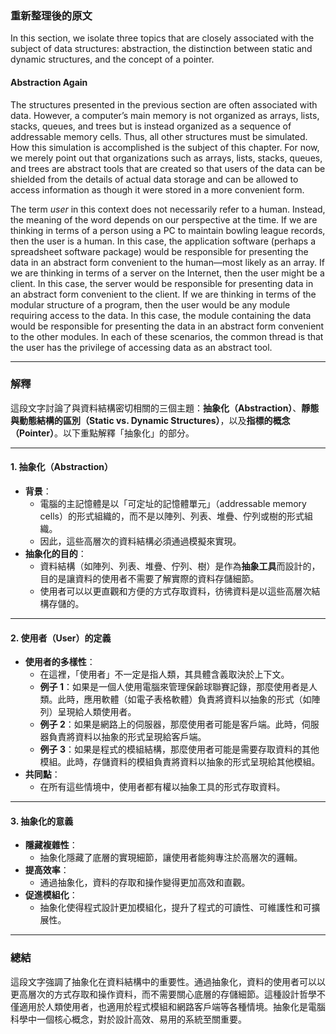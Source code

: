 ### 重新整理後的原文

In this section, we isolate three topics that are closely associated with the subject of data structures: abstraction, the distinction between static and dynamic structures, and the concept of a pointer.

#### Abstraction Again
The structures presented in the previous section are often associated with data. However, a computer’s main memory is not organized as arrays, lists, stacks, queues, and trees but is instead organized as a sequence of addressable memory cells. Thus, all other structures must be simulated. How this simulation is accomplished is the subject of this chapter. For now, we merely point out that organizations such as arrays, lists, stacks, queues, and trees are abstract tools that are created so that users of the data can be shielded from the details of actual data storage and can be allowed to access information as though it were stored in a more convenient form.

The term *user* in this context does not necessarily refer to a human. Instead, the meaning of the word depends on our perspective at the time. If we are thinking in terms of a person using a PC to maintain bowling league records, then the user is a human. In this case, the application software (perhaps a spreadsheet software package) would be responsible for presenting the data in an abstract form convenient to the human—most likely as an array. If we are thinking in terms of a server on the Internet, then the user might be a client. In this case, the server would be responsible for presenting data in an abstract form convenient to the client. If we are thinking in terms of the modular structure of a program, then the user would be any module requiring access to the data. In this case, the module containing the data would be responsible for presenting the data in an abstract form convenient to the other modules. In each of these scenarios, the common thread is that the user has the privilege of accessing data as an abstract tool.

---

### 解釋

這段文字討論了與資料結構密切相關的三個主題：**抽象化（Abstraction）**、**靜態與動態結構的區別（Static vs. Dynamic Structures）**，以及**指標的概念（Pointer）**。以下重點解釋「抽象化」的部分。

---

#### 1. **抽象化（Abstraction）**
   - **背景**：
     - 電腦的主記憶體是以「可定址的記憶體單元」（addressable memory cells）的形式組織的，而不是以陣列、列表、堆疊、佇列或樹的形式組織。
     - 因此，這些高層次的資料結構必須通過模擬來實現。
   - **抽象化的目的**：
     - 資料結構（如陣列、列表、堆疊、佇列、樹）是作為**抽象工具**而設計的，目的是讓資料的使用者不需要了解實際的資料存儲細節。
     - 使用者可以以更直觀和方便的方式存取資料，彷彿資料是以這些高層次結構存儲的。

---

#### 2. **使用者（User）的定義**
   - **使用者的多樣性**：
     - 在這裡，「使用者」不一定是指人類，其具體含義取決於上下文。
     - **例子 1**：如果是一個人使用電腦來管理保齡球聯賽記錄，那麼使用者是人類。此時，應用軟體（如電子表格軟體）負責將資料以抽象的形式（如陣列）呈現給人類使用者。
     - **例子 2**：如果是網路上的伺服器，那麼使用者可能是客戶端。此時，伺服器負責將資料以抽象的形式呈現給客戶端。
     - **例子 3**：如果是程式的模組結構，那麼使用者可能是需要存取資料的其他模組。此時，存儲資料的模組負責將資料以抽象的形式呈現給其他模組。
   - **共同點**：
     - 在所有這些情境中，使用者都有權以抽象工具的形式存取資料。

---

#### 3. **抽象化的意義**
   - **隱藏複雜性**：
     - 抽象化隱藏了底層的實現細節，讓使用者能夠專注於高層次的邏輯。
   - **提高效率**：
     - 通過抽象化，資料的存取和操作變得更加高效和直觀。
   - **促進模組化**：
     - 抽象化使得程式設計更加模組化，提升了程式的可讀性、可維護性和可擴展性。

---

### 總結

這段文字強調了抽象化在資料結構中的重要性。通過抽象化，資料的使用者可以以更高層次的方式存取和操作資料，而不需要關心底層的存儲細節。這種設計哲學不僅適用於人類使用者，也適用於程式模組和網路客戶端等各種情境。抽象化是電腦科學中一個核心概念，對於設計高效、易用的系統至關重要。
